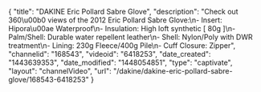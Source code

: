{
    "title": "DAKINE Eric Pollard Sabre Glove",
    "description": "Check out 360\u00b0 views of the 2012 Eric Pollard Sabre Glove:\n- Insert: Hipora\u00ae Waterproof\n- Insulation: High loft synthetic [ 80g ]\n- Palm\/Shell: Durable water repellent leather\n- Shell: Nylon\/Poly with DWR treatment\n- Lining: 230g Fleece\/400g Pile\n- Cuff Closure: Zipper",
    "channelid": "168543",
    "videoid": "6418253",
    "date_created": "1443639353",
    "date_modified": "1448054851",
    "type": "captivate",
    "layout": "channelVideo",
    "url": "\/dakine\/dakine-eric-pollard-sabre-glove\/168543-6418253"
}